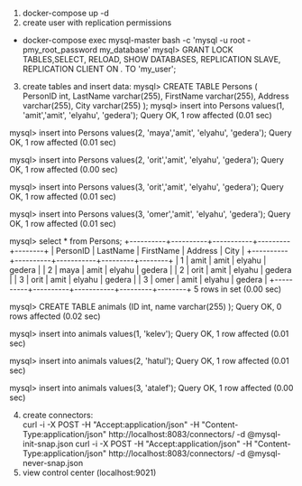 
1) docker-compose up -d
2) create user with replication permissions
- docker-compose exec mysql-master bash -c 'mysql -u root -pmy_root_password my_database'
mysql> GRANT LOCK TABLES,SELECT, RELOAD, SHOW DATABASES, REPLICATION SLAVE, REPLICATION CLIENT ON *.* TO 'my_user';

3) create tables and insert data:
mysql> CREATE TABLE Persons (
        PersonID int,
        LastName varchar(255),
        FirstName varchar(255),
         Address varchar(255),
         City varchar(255) );
mysql> insert into Persons  values(1, 'amit','amit', 'elyahu', 'gedera');
Query OK, 1 row affected (0.01 sec)

mysql> insert into Persons  values(2, 'maya','amit', 'elyahu', 'gedera');
Query OK, 1 row affected (0.01 sec)

mysql> insert into Persons  values(2, 'orit','amit', 'elyahu', 'gedera');
Query OK, 1 row affected (0.00 sec)

mysql> insert into Persons  values(3, 'orit','amit', 'elyahu', 'gedera');
Query OK, 1 row affected (0.01 sec)

mysql> insert into Persons  values(3, 'omer','amit', 'elyahu', 'gedera');
Query OK, 1 row affected (0.01 sec)

mysql> select * from Persons;
+----------+----------+-----------+---------+--------+
| PersonID | LastName | FirstName | Address | City   |
+----------+----------+-----------+---------+--------+
|        1 | amit     | amit      | elyahu  | gedera |
|        2 | maya     | amit      | elyahu  | gedera |
|        2 | orit     | amit      | elyahu  | gedera |
|        3 | orit     | amit      | elyahu  | gedera |
|        3 | omer     | amit      | elyahu  | gedera |
+----------+----------+-----------+---------+--------+
5 rows in set (0.00 sec)

mysql> CREATE TABLE animals (ID int, name varchar(255) );
Query OK, 0 rows affected (0.02 sec)

mysql> insert into animals  values(1, 'kelev');
Query OK, 1 row affected (0.01 sec)

mysql> insert into animals  values(2, 'hatul');
Query OK, 1 row affected (0.01 sec)

mysql> insert into animals  values(3, 'atalef');
Query OK, 1 row affected (0.00 sec)

4) create connectors:  
  curl -i -X POST -H "Accept:application/json" -H  "Content-Type:application/json" http://localhost:8083/connectors/ -d @mysql-init-snap.json
  curl -i -X POST -H "Accept:application/json" -H  "Content-Type:application/json" http://localhost:8083/connectors/ -d @mysql-never-snap.json
5) view control center (localhost:9021)
